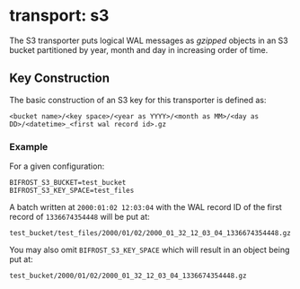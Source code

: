 # transport: s3

The S3 transporter puts logical WAL messages as *gzipped* objects in an S3 bucket partitioned by year, month and day in increasing order of time.

## Key Construction

The basic construction of an S3 key for this transporter is defined as:
```
<bucket name>/<key space>/<year as YYYY>/<month as MM>/<day as DD>/<datetime>_<first wal record id>.gz
```

### Example

For a given configuration:
```
BIFROST_S3_BUCKET=test_bucket
BIFROST_S3_KEY_SPACE=test_files
```

A batch written at `2000:01:02 12:03:04` with the WAL record ID of the first record of `1336674354448` will be put at:
```
test_bucket/test_files/2000/01/02/2000_01_32_12_03_04_1336674354448.gz
```

You may also omit `BIFROST_S3_KEY_SPACE` which will result in an object being put at:
```$xslt
test_bucket/2000/01/02/2000_01_32_12_03_04_1336674354448.gz
```
